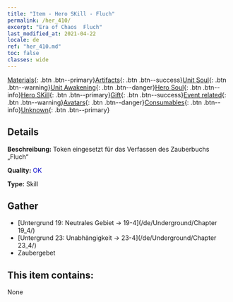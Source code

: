 ```yaml
---
title: "Item - Hero SKill - Fluch"
permalink: /her_410/
excerpt: "Era of Chaos  Fluch"
last_modified_at: 2021-04-22
locale: de
ref: "her_410.md"
toc: false
classes: wide
---
```

 [Materials](/ItemsDE/){: .btn .btn--primary}[Artifacts](/ItemsDE/Artifacts/){: .btn .btn--success}[Unit Soul](/ItemsDE/UnitSoul/){: .btn .btn--warning}[Unit Awakening](/ItemsDE/UnitAwakening/){: .btn .btn--danger}[Hero Soul](/ItemsDE/HeroSoul/){: .btn .btn--info}[Hero SKill](/ItemsDE/HeroSkill/){: .btn .btn--primary}[Gift](/ItemsDE/Gift/){: .btn .btn--success}[Event related](/ItemsDE/Events/){: .btn .btn--warning}[Avatars](/ItemsDE/Avatars/){: .btn .btn--danger}[Consumables](/ItemsDE/Consumables/){: .btn .btn--info}[Unknown](/ItemsDE/Unknown/){: .btn .btn--primary}

## Details
 **Beschreibung:** Token eingesetzt für das Verfassen des Zauberbuchs „Fluch“

 **Quality:** <span style="color: #0000CD">OK</span>

 **Type:** Skill

## Gather

*    [Untergrund 19: Neutrales Gebiet -> 19-4](/de/Underground/Chapter 19_4/) 
*    [Untergrund 23: Unabhängigkeit -> 23-4](/de/Underground/Chapter 23_4/) 
*    Zaubergebet 

## This item contains:

  None

